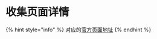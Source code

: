 # 收集页面详情

{% hint style="info" %}
对应的[官方页面地址](https://contributing.bitwarden.com/architecture/deep-dives/autofill/collecting-page-details)
{% endhint %}
